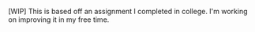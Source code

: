 [WIP]
This is based off an assignment I completed in college. I'm working on improving it in my free time.
